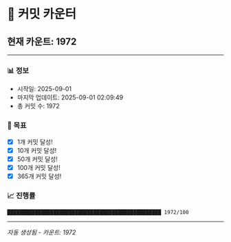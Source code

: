 # 🔢 커밋 카운터

## 현재 카운트: 1972

---

### 📊 정보
- 시작일: 2025-09-01
- 마지막 업데이트: 2025-09-01 02:09:49
- 총 커밋 수: 1972

### 🎯 목표
- [x] 1개 커밋 달성!
- [x] 10개 커밋 달성!
- [x] 50개 커밋 달성!
- [x] 100개 커밋 달성!
- [x] 365개 커밋 달성!

### 📈 진행률
```
██████████████████████████████████████████████████ 1972/100
```

---
*자동 생성됨 - 카운트: 1972*
